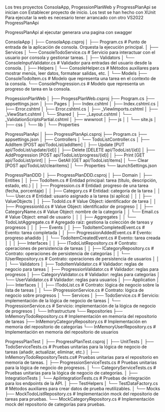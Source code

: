 Los tres proyectos ConsolaApp, ProgessionPlanWeb y ProgressPlanApi se inician con Establecer proyecto de inicio.
Los test se han hecho con XUnit
Para ejecutar la web es necesario tener arrancado con otro VS2022 ProgressPlanApi

ProgressPlanApi al ejecutar generara una pagina con swagger

ConsolaApp
│
├── ConsolaApp.csproj
│
├── Program.cs                    # Punto de entrada de la aplicación de consola. Orquesta la ejecución principal.
│
├── Services
│   └── ConsoleTodoService.cs     # Servicio para interactuar con el usuario por consola y gestionar tareas.
│
├── Validators
│   └── ConsoleInputValidator.cs  # Validador para entradas del usuario desde la consola.
│
├── Helpers
│   └── ConsoleHelper.cs          # Métodos auxiliares para mostrar menús, leer datos, formatear salidas, etc.
│
└── Models
    ├── ConsoleTodoItem.cs        # Modelo que representa una tarea en el contexto de la consola.
    └── ConsoleProgression.cs     # Modelo que representa un progreso de tarea en la consola.

ProgessionPlanWeb
│
├── ProgessPlanWeb.csproj
├── Program.cs
├── appsettings.json
│
├── Pages
│   ├── Index.cshtml
│   ├── Index.cshtml.cs
│   ├── Error.cshtml
│   ├── Error.cshtml.cs
│   ├── _ViewImports.cshtml
│   ├── _ViewStart.cshtml
│   └── Shared
│       ├── _Layout.cshtml
│       └── _ValidationScriptsPartial.cshtml
│
├── wwwroot
│   ├── js
│   │   └── site.js
│   ├── css
│   └── lib
│
└── Properties

ProgressPlanApi
│
├── ProgressPlanApi.csproj
├── Program.cs
├── appsettings.json
│
├── Controllers
│   └── TodoListController.cs
│       ├── AddItem              [POST   api/TodoList/addItem]
│       ├── Update               [PUT    api/TodoList/update/{id}]
│       ├── Delete               [DELETE api/TodoList/{id}]
│       ├── AddProgression       [POST   api/TodoList/progress/{id}]
│       ├── Print                [GET    api/TodoList/print]
│       ├── GetAll               [GET    api/TodoList/items]
│       └── Clear                [POST   api/TodoList/clearitems]
│
└── Properties
    └── launchSettings.json
	
ProgressPlanDDD
│
├── ProgressPlanDDD.csproj
│
├── Domain
│   ├── Entities
│   │   ├── TodoItem.cs                # Entidad principal: tarea (título, descripción, estado, etc.)
│   │   ├── Progression.cs             # Entidad: progreso de una tarea (fecha, porcentaje)
│   │   ├── Category.cs                # Entidad: categoría de la tarea
│   │   └── User.cs                    # Entidad: usuario asignado a la tarea (si aplica)
│   │
│   ├── ValueObjects
│   │   ├── TodoId.cs                  # Value Object: identificador de tarea
│   │   ├── ProgressionId.cs           # Value Object: identificador de progreso
│   │   ├── CategoryName.cs            # Value Object: nombre de la categoría
│   │   └── Email.cs                   # Value Object: email de usuario
│   │
│   ├── Aggregates
│   │   └── TodoListAggregate.cs       # Agregado raíz: gestiona la colección de tareas y progresos
│   │
│   ├── Events
│   │   ├── TodoItemCompletedEvent.cs  # Evento: tarea completada
│   │   ├── ProgressionAddedEvent.cs   # Evento: progreso añadido
│   │   └── TodoItemCreatedEvent.cs    # Evento: tarea creada
│   │
│   ├── Interfaces
│   │   ├── ITodoListRepository.cs     # Contrato: operaciones de persistencia de tareas
│   │   ├── ICategoryRepository.cs     # Contrato: operaciones de persistencia de categorías
│   │   └── IUserRepository.cs         # Contrato: operaciones de persistencia de usuarios
│   │
│   └── Validators
│       ├── TodoItemValidator.cs       # Validador: reglas de negocio para tareas
│       ├── ProgressionValidator.cs    # Validador: reglas para progresos
│       ├── CategoryValidator.cs       # Validador: reglas para categorías
│       └── UserValidator.cs           # Validador: reglas para usuarios
│
├── Application
│   ├── Interfaces
│   │   ├── ITodoList.cs               # Contrato: lógica de negocio sobre la lista de tareas
│   │   └── IProgressionService.cs     # Contrato: lógica de negocio sobre progresos
│   └── Services
│       ├── TodoService.cs             # Servicio: implementación de la lógica de negocio de tareas
│       └── ProgressionService.cs      # Servicio: implementación de la lógica de negocio de progresos
│
└── Infrastructure
    └── Repositories
        ├── InMemoryTodoRepository.cs  # Implementación en memoria del repositorio de tareas
        ├── InMemoryCategoryRepository.cs # Implementación en memoria del repositorio de categorías
        └── InMemoryUserRepository.cs  # Implementación en memoria del repositorio de usuarios
		
ProgressPlanTest
│
├── ProgressPlanTest.csproj
│
├── UnitTests
│   ├── TodoServiceTests.cs           # Pruebas unitarias para la lógica de negocio de tareas (añadir, actualizar, eliminar, etc.)
│   ├── InMemoryTodoRepositoryTests.cs# Pruebas unitarias para el repositorio en memoria de tareas.
│   ├── ProgressionServiceTests.cs    # Pruebas unitarias para la lógica de negocio de progresos.
│   └── CategoryServiceTests.cs       # Pruebas unitarias para la lógica de negocio de categorías.
│
├── IntegrationTests
│   └── ApiIntegrationTests.cs        # Pruebas de integración para los endpoints de la API.
│
├── TestHelpers
│   └── TestDataFactory.cs            # Métodos auxiliares para crear datos de prueba reutilizables.
│
└── Mocks
    ├── MockTodoListRepository.cs     # Implementación mock del repositorio de tareas para pruebas.
    └── MockCategoryRepository.cs     # Implementación mock del repositorio de categorías para pruebas.